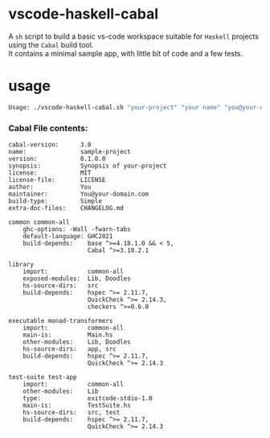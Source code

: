 # vscode-haskell-cabal
A `sh` script to build a basic vs-code workspace suitable for `Haskell` projects using the `Cabal` build tool. <br>
It contains a minimal sample app, with little bit of code and a few tests.

# usage
```bash
Usage: ./vscode-haskell-cabal.sh "your-project" "your name" "you@your-domain.com"
```

### Cabal File contents:
```cabal
cabal-version:      3.0
name:               sample-project
version:            0.1.0.0
synopsis:           Synopsis of your-project
license:            MIT
license-file:       LICENSE
author:             You
maintainer:         You@your-domain.com
build-type:         Simple
extra-doc-files:    CHANGELOG.md

common common-all
    ghc-options: -Wall -fwarn-tabs
    default-language: GHC2021
    build-depends:    base ^>=4.18.1.0 && < 5,
                      Cabal ^>=3.10.2.1
    
library
    import:           common-all
    exposed-modules:  Lib, Doodles
    hs-source-dirs:   src
    build-depends:    hspec ^>= 2.11.7,
                      QuickCheck ^>= 2.14.3,
                      checkers ^>=0.6.0 
                
executable monad-transformers
    import:           common-all
    main-is:          Main.hs
    other-modules:    Lib, Doodles
    hs-source-dirs:   app, src
    build-depends:    hspec ^>= 2.11.7,
                      QuickCheck ^>= 2.14.3

test-suite test-app
    import:           common-all
    other-modules:    Lib
    type:             exitcode-stdio-1.0
    main-is:          TestSuite.hs
    hs-source-dirs:   src, test
    build-depends:    hspec ^>= 2.11.7,
                      QuickCheck ^>= 2.14.3



```
